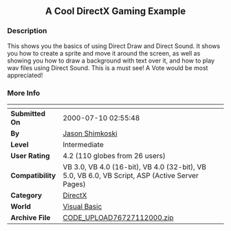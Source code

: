 ﻿<div align="center">

## A Cool DirectX Gaming Example


</div>

### Description

This shows you the basics of using Direct Draw and Direct Sound. It shows you how to create a sprite and move it around the screen, as well as showing you how to draw a background with text over it, and how to play wav files using Direct Sound. This is a must see! A Vote would be most appreciated!
 
### More Info
 


<span>             |<span>
---                |---
**Submitted On**   |2000-07-10 02:55:48
**By**             |[Jason Shimkoski](https://github.com/Planet-Source-Code/PSCIndex/blob/master/ByAuthor/jason-shimkoski.md)
**Level**          |Intermediate
**User Rating**    |4.2 (110 globes from 26 users)
**Compatibility**  |VB 3\.0, VB 4\.0 \(16\-bit\), VB 4\.0 \(32\-bit\), VB 5\.0, VB 6\.0, VB Script, ASP \(Active Server Pages\) 
**Category**       |[DirectX](https://github.com/Planet-Source-Code/PSCIndex/blob/master/ByCategory/directx__1-44.md)
**World**          |[Visual Basic](https://github.com/Planet-Source-Code/PSCIndex/blob/master/ByWorld/visual-basic.md)
**Archive File**   |[CODE\_UPLOAD76727112000\.zip](https://github.com/Planet-Source-Code/jason-shimkoski-a-cool-directx-gaming-example__1-9667/archive/master.zip)








